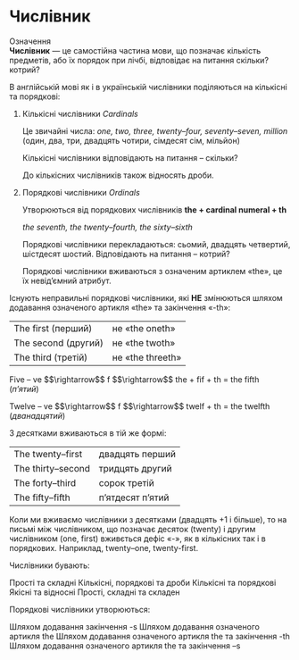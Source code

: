 # Числiвник

<div class="space">
<div class="eoz-wrap">
<span class="eoz">Означення</span>
<div class="eoz-text">
<b>Числівник</b> — це самостійна частина мови, що позначає кількість предметів, або їх порядок при лічбі, відповідає на питання скільки? котрий?
</div>
</div>
</div>

В англійській мові як і в українській числівники поділяються на кількісні та порядкові:

<ol>
<li><span class="p1">Кількісні числівники</span> <i>Cardinals</i></li>
<p>Це звичайні числа: <i>one, two, three, twenty–four, seventy–seven, million</i> (один, два, три, двадцять чотири, сімдесят сім, мільйон)</p>
<p>Кількісні числівники відповідають на питання – скільки?</p>
<p>До кількісних числівників також відносять дроби.</p>
<li><span class="p1">Порядкові числівники</span> <i>Ordinals</i></li>
<p>Утворюються від порядкових числівників <b>the + cardinal numeral + th</b></p>
<p><i>the seventh, the twenty–fourth, the sixty–sixth</i></p>
<p>Порядкові числівники перекладаються: сьомий,  двадцять четвертий, шістдесят шостий. Відповідають на питання – котрий?</p>
<p>Порядкові числівники вживаються з означеним артиклем «the», це їх невід’ємний атрибут.</p>
</ol>

<p>Існують неправильні порядкові числівники, які <b>НЕ</b> змінюються шляхом додавання означеного артикля «the» та закінчення «-th»:</p>

<table>
<tr>
<td>The first (перший)</td>
<td><span color="red">не «the oneth»</span></td>
</tr>
<tr>
<td>The second (другий)</td>
<td><span color="red">не «the twoth»</span></td>
</tr>
<tr>
<td>The third (третій)</td>
<td><span color="red">не «the threeth»</span></span></td>
</tr>
</table>

<p>Five – ve $$\rightarrow$$ f $$\rightarrow$$ the + fif + th = the fifth (<i>п’ятий</i>)</p>

<p>Twelve – ve $$\rightarrow$$ f $$\rightarrow$$ twelf + th = the twelfth (<i>дванадцятий</i>)</p>

<p>З десятками вживаються в тій же формі:</p>

<table>
<tr>
<td>The twenty–first</td>
<td>двадцять перший</td>
</tr>
<tr>
<td>The thirty–second</td>
<td>тридцять другий</td>
</tr>
<tr>
<td>The forty–third</td>
<td>сорок третій</td>
</tr>
<tr>
<td>The fifty–fifth</td>
<td>п’ятдесят п’ятий</td>
</tr>
</table>

<p>Коли ми вживаємо числівники з десятками (двадцять +1 і більше), то на письмі між числівником, що позначає десяток (twenty)  і другим числівником (one, first) вживється дефіс «-», як в кількісних так і в порядкових. Наприклад, twenty–one, twenty-first.</p>

<quiz correctLabel="correct" incorrectLabel="incorrect" checkLabel="check">
    <question text="">
    <p>Числівники бувають:</p>
    <answer>Прості та складні</answer>
    <answer>Кількісні, порядкові та дроби</answer>
    <answer correct>Кількісні та порядкові</answer>
    <answer>Якісні та відносні</answer>
    <answer>Прості, складні та складен</answer>
    </question>
    <question text="">
    <p>Порядкові числівники утворюються:</p>
    <answer>Шляхом додавання закінчення -s</answer>
    <answer>Шляхом додавання означеного артикля the</answer>
    <answer correct>Шляхом додавання означеного артикля the та закінчення -th</answer>
    <answer>Шляхом додавання означеного артикля the та закінчення –s</answer>
    </question>
</quiz>

